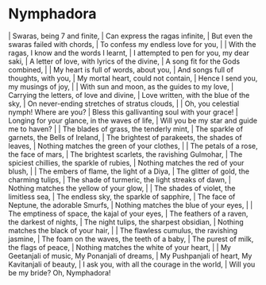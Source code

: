 Nymphadora
==========

| Swaras, being 7 and finite,
| Can express the ragas infinite,
| But even the swaras failed with chords,
| To confess my endless love for you,
| 
| With the ragas, I know and the words I learnt,
| I attempted to pen for you, my dear saki,
| A letter of love, with lyrics of the divine,
| A song fit for the Gods combined,
| 
| My heart is full of words, about you,
| And songs full of thoughts, with you,
| My mortal heart, could not contain,
| Hence I send you, my musings of joy,
| 
| With sun and moon, as the guides to my love,
| Carrying the letters, of love and divine,
| Love written, with the blue of the sky,
| On never-ending stretches of stratus clouds,
| 
| Oh, you celestial nymph! Where are you?
| Bless this gallivanting soul with your grace!
| Longing for your glance, in the waves of life,
| Will you be my star and guide me to haven?
| 
| The blades of grass, the tenderly mint,
| The sparkle of garnets, the Bells of Ireland,
| The brightest of parakeets, the shades of leaves,
| Nothing matches the green of your clothes,
| 
| The petals of a rose, the face of mars,
| The brightest scarlets, the ravishing Gulmohar,
| The spiciest chillies, the sparkle of rubies,
| Nothing matches the red of your blush,
| 
| The embers of flame, the light of a Diya,
| The glitter of gold, the charming tulips,
| The shade of turmeric, the light streaks of dawn,
| Nothing matches the yellow of your glow,
| 
| The shades of violet, the limitless sea,
| The endless sky, the sparkle of sapphire,
| The face of Neptune, the adorable Smurfs,
| Nothing matches the blue of your eyes,
| 
| The emptiness of space, the kajal of your eyes,
| The feathers of a raven, the darkest of nights,
| The night tulips, the sharpest obsidian,
| Nothing matches the black of your hair,
| 
| The flawless cumulus, the ravishing jasmine,
| The foam on the waves, the teeth of a baby,
| The purest of milk, the flags of peace,
| Nothing matches the white of your heart,
| 
| My Geetanjali of music, My Ponanjali of dreams,
| My Pushpanjali of heart, My Kavitanjali of beauty,
| I ask you, with all the courage in the world,
| Will you be my bride? Oh, Nymphadora!
